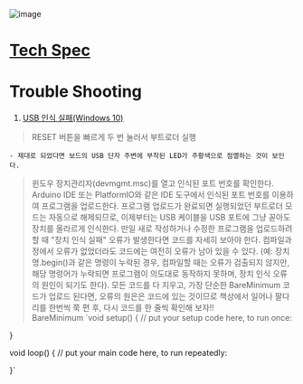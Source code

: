 ![image](https://user-images.githubusercontent.com/24539773/205570536-6a08cc6b-6b34-4fba-a817-5334299714a9.png)

# [Tech Spec](https://store-usa.arduino.cc/products/arduino-nano-33-iot)

# Trouble Shooting

1. [USB 인식 실패(Windows 10)](https://forum.arduino.cc/t/solved-arduino-nano-33-iot-not-recognized-by-windows-10/621376)
 
 > RESET 버튼을 빠르게 두 번 눌러서 부트로더 실행 

    - 제대로 되었다면 보드의 USB 단자 주변에 부착된 LED가 주황색으로 점멸하는 것이 보인다.
 
> 윈도우 장치관리자(devmgmt.msc)를 열고 인식된 포트 번호를 확인한다.
> Arduino IDE 또는 PlatformIO와 같은 IDE 도구에서 인식된 포트 번호를 이용하여 프로그램을 업로드한다.
> 프로그램 업로드가 완료되면 실행되었던 부트로더 모드는 자동으로 해제되므로, 이제부터는 USB 케이블을 USB 포트에 그냥 꼳아도 장치를 올라르게 인식한다. 
> 만일 새로 작성하거나 수정한 프로그램을 업로드하려 할 때 "장치 인식 실패" 오류가 발생한다면 코드를 자세히 보아야 한다. 컴파일과정에서 오류가 없었더라도 코드에는 여전히 오류가 남아 있을 수 있다. (예: 장치명.begin()과 같은 명령이 누락된 경우, 컴파일할 때는 오류가 검출되지 않지만, 해당 명령어가 누락되면 프로그램이 의도대로 동작하지 못하며, 장치 인식 오류의 원인이 되기도 한다). 모든 코드를 다 지우고, 가장 단순한 BareMinimum 코드가 업로드 된다면, 오류의 원은은 코드에 있는 것이므로 책상에서 일어나 팔다리를 한번씩 쭉 편 후, 다시 코드를 한 줄씩 확인해 보자!!<br>
BareMinimum
	`void setup() {
  // put your setup code here, to run once:

}

void loop() {
  // put your main code here, to run repeatedly:

}`

